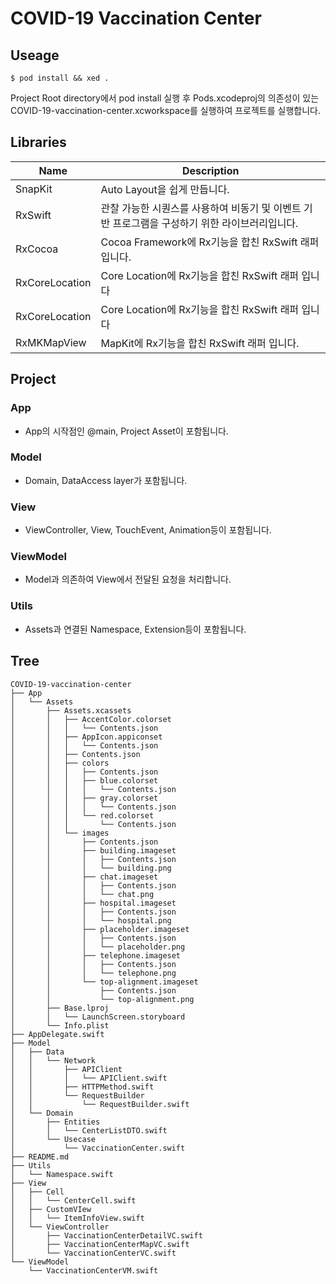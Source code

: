 # COVID-19 Vaccination Center
  ## Useage
  ```
  $ pod install && xed .
  ```
  Project Root directory에서 pod install 실행 후 Pods.xcodeproj의 의존성이 있는 COVID-19-vaccination-center.xcworkspace를 실행하여 프로젝트를 실행합니다. 

    
  ## Libraries
  |Name|Description|
  |---|---|
  |SnapKit|Auto Layout을 쉽게 만듭니다.|
  |RxSwift|관찰 가능한 시퀀스를 사용하여 비동기 및 이벤트 기반 프로그램을 구성하기 위한 라이브러리입니다.|
  |RxCocoa|Cocoa Framework에 Rx기능을 합친 RxSwift 래퍼 입니다.|
  |RxCoreLocation|Core Location에 Rx기능을 합친 RxSwift 래퍼 입니다|
  |RxCoreLocation|Core Location에 Rx기능을 합친 RxSwift 래퍼 입니다|
  |RxMKMapView|MapKit에 Rx기능을 합친 RxSwift 래퍼 입니다.|
 
  ## Project
   ### App
   - App의 시작점인 @main, Project Asset이 포함됩니다.
  
   ### Model
   - Domain, DataAccess layer가 포함됩니다.
    
   ### View
   - ViewController, View, TouchEvent, Animation등이 포함됩니다.
   
   ### ViewModel
   - Model과 의존하여 View에서 전달된 요청을 처리합니다.
   
   ### Utils 
   - Assets과 연결된 Namespace, Extension등이 포함됩니다.

  ## Tree

```
COVID-19-vaccination-center
├── App
│   └── Assets
│       ├── Assets.xcassets
│       │   ├── AccentColor.colorset
│       │   │   └── Contents.json
│       │   ├── AppIcon.appiconset
│       │   │   └── Contents.json
│       │   ├── Contents.json
│       │   ├── colors
│       │   │   ├── Contents.json
│       │   │   ├── blue.colorset
│       │   │   │   └── Contents.json
│       │   │   ├── gray.colorset
│       │   │   │   └── Contents.json
│       │   │   └── red.colorset
│       │   │       └── Contents.json
│       │   └── images
│       │       ├── Contents.json
│       │       ├── building.imageset
│       │       │   ├── Contents.json
│       │       │   └── building.png
│       │       ├── chat.imageset
│       │       │   ├── Contents.json
│       │       │   └── chat.png
│       │       ├── hospital.imageset
│       │       │   ├── Contents.json
│       │       │   └── hospital.png
│       │       ├── placeholder.imageset
│       │       │   ├── Contents.json
│       │       │   └── placeholder.png
│       │       ├── telephone.imageset
│       │       │   ├── Contents.json
│       │       │   └── telephone.png
│       │       └── top-alignment.imageset
│       │           ├── Contents.json
│       │           └── top-alignment.png
│       ├── Base.lproj
│       │   └── LaunchScreen.storyboard
│       └── Info.plist
├── AppDelegate.swift
├── Model
│   ├── Data
│   │   └── Network
│   │       ├── APIClient
│   │       │   └── APIClient.swift
│   │       ├── HTTPMethod.swift
│   │       └── RequestBuilder
│   │           └── RequestBuilder.swift
│   └── Domain
│       ├── Entities
│       │   └── CenterListDTO.swift
│       └── Usecase
│           └── VaccinationCenter.swift
├── README.md
├── Utils
│   └── Namespace.swift
├── View
│   ├── Cell
│   │   └── CenterCell.swift
│   ├── CustomVIew
│   │   └── ItemInfoView.swift
│   └── ViewController
│       ├── VaccinationCenterDetailVC.swift
│       ├── VaccinationCenterMapVC.swift
│       └── VaccinationCenterVC.swift
└── ViewModel
    └── VaccinationCenterVM.swift
```

